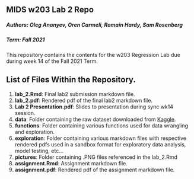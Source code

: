 ## MIDS w203 Lab 2 Repo

##### Authors: Oleg Ananyev, Oren Carmeli, Romain Hardy, Sam Rosenberg
##### Term: Fall 2021

This repository contains the contents for the w203 Regression Lab due during week 14 of the Fall 2021 Term. 

## List of Files Within the Repository.

1. **lab_2.Rmd**: Final lab2 submission markdown file. 
2. **lab_2.pdf**: Rendered pdf of the final lab2 markdown file.
3. **Lab 2 Presentation.pdf**: Slides to presentation during sync wk14 session.
4. **data**: Folder containing the raw dataset downloaded from [Kaggle](https://www.kaggle.com/lava18/google-play-store-apps).
5. **functions**: Folder containing various functions used for data wrangling and exploration.
6. **exploration**: Folder containing various markdown files with respective rendered pdfs used in a sandbox format for exploratory data analysis, model testing, etc...
7. **pictures**: Folder containing .PNG files referenced in the lab_2.Rmd
8. **assignment.Rmd**: Assignment markdown file.
9. **assignment.pdf**: Rendered pdf of the assignment markdown file.
